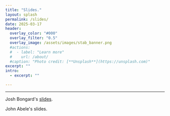 ```yaml
---
title: "Slides."
layout: splash
permalink: /slides/
date: 2025-03-17
header:
  overlay_color: "#000"
  overlay_filter: "0.5"
  overlay_image: /assets/images/stab_banner.png
  #actions:
  #  - label: "Learn more"
  #    url: /about/
  #caption: "Photo credit: [**Unsplash**](https://unsplash.com)"
excerpt: ""
intro:
  - excerpt: ""

---
```

---

<p>Josh Bongard's <a href='https://drive.google.com/file/d/1fA1avJzWOuKGpmaXQMoj2JBwSfZSCGOT/view?usp=drive_link'>slides</a>.</p>

<p>John Abele's slides.</p>
